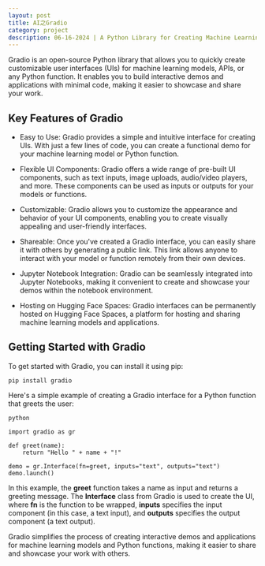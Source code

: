 ```yaml
---
layout: post
title: AI之Gradio
category: project
description: 06-16-2024 | A Python Library for Creating Machine Learning Demos
---
```


Gradio is an open-source Python library that allows you to quickly create customizable user interfaces (UIs) for machine learning models, APIs, or any Python function. It enables you to build interactive demos and applications with minimal code, making it easier to showcase and share your work.

## Key Features of Gradio

+ Easy to Use: Gradio provides a simple and intuitive interface for creating UIs. With just a few lines of code, you can create a functional demo for your machine learning model or Python function.

+ Flexible UI Components: Gradio offers a wide range of pre-built UI components, such as text inputs, image uploads, audio/video players, and more. These components can be used as inputs or outputs for your models or functions.

+ Customizable: Gradio allows you to customize the appearance and behavior of your UI components, enabling you to create visually appealing and user-friendly interfaces.

+ Shareable: Once you've created a Gradio interface, you can easily share it with others by generating a public link. This link allows anyone to interact with your model or function remotely from their own devices.

+ Jupyter Notebook Integration: Gradio can be seamlessly integrated into Jupyter Notebooks, making it convenient to create and showcase your demos within the notebook environment.

+ Hosting on Hugging Face Spaces: Gradio interfaces can be permanently hosted on Hugging Face Spaces, a platform for hosting and sharing machine learning models and applications.

## Getting Started with Gradio

To get started with Gradio, you can install it using pip:

    pip install gradio

Here's a simple example of creating a Gradio interface for a Python function that greets the user:

    python

    import gradio as gr

    def greet(name):
        return "Hello " + name + "!"

    demo = gr.Interface(fn=greet, inputs="text", outputs="text")
    demo.launch()

In this example, the **greet** function takes a name as input and returns a greeting message. The **Interface** class from Gradio is used to create the UI, where **fn** is the function to be wrapped, **inputs** specifies the input component (in this case, a text input), and **outputs** specifies the output component (a text output). 

Gradio simplifies the process of creating interactive demos and applications for machine learning models and Python functions, making it easier to share and showcase your work with others.